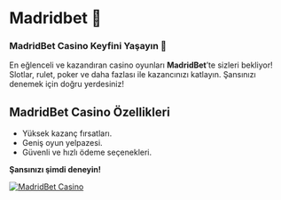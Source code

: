 # Madridbet 💫

### **MadridBet Casino Keyfini Yaşayın 🎰**  
En eğlenceli ve kazandıran casino oyunları **MadridBet**’te sizleri bekliyor! Slotlar, rulet, poker ve daha fazlası ile kazancınızı katlayın. Şansınızı denemek için doğru yerdesiniz!  

## MadridBet Casino Özellikleri  
- Yüksek kazanç fırsatları.  
- Geniş oyun yelpazesi.  
- Güvenli ve hızlı ödeme seçenekleri.  

**Şansınızı şimdi deneyin!**  

<a href="https://madridbet904.com" target="_blank"><img src="https://i.hizliresim.com/1d7hvuc.png" alt="MadridBet Casino" style="max-width: 100%;"></a>  
